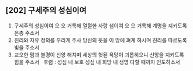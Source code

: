 ## [202] 구세주의 성심이여

1) 구세주의 성심이여 오 오 거룩해 열절한 사랑 샘이여 오 오 거룩해 계명을 지키도록 은총 주소서  
2) 진리와 자유 정의를 우리게 주사 당신의 뜻을 이 땅에 펴게 하시며 진리를 따르도록 빛을 주소서  
3) 교오한 맘과 불경이 신앙 해치며 세상의 헛된 욕망이 괴롭히오니 신앙을 지키도록 힘을 주소서  
후렴 : 성심 내 보호 성심 내 희망 내 생명 다할 때까지 인도하소서
